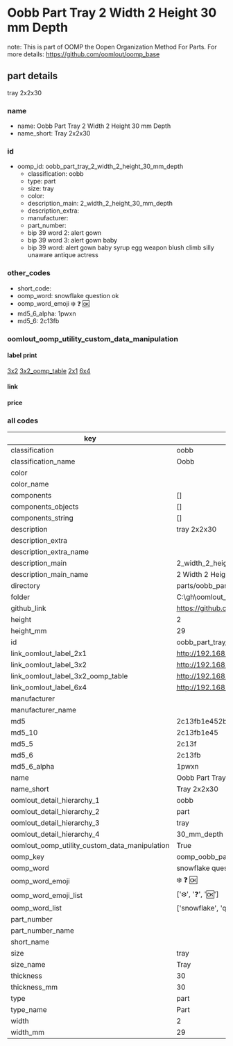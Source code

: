 # Oobb Part Tray 2 Width 2 Height 30 mm Depth  

note: This is part of OOMP the Oopen Organization Method For Parts. For more details: https://github.com/oomlout/oomp_base

##  part details
  



tray 2x2x30



### name
* name: Oobb Part Tray 2 Width 2 Height 30 mm Depth
* name_short: Tray 2x2x30 
### id
* oomp_id: oobb_part_tray_2_width_2_height_30_mm_depth
  * classification: oobb
  * type: part
  * size: tray
  * color: 
  * description_main: 2_width_2_height_30_mm_depth
  * description_extra: 
  * manufacturer: 
  * part_number: 
  * bip 39 word 2: alert gown
  * bip 39 word 3: alert gown baby
  * bip 39 word: alert gown baby syrup egg weapon blush climb silly unaware antique actress

### other_codes
* short_code: 
* oomp_word: snowflake question ok
* oomp_word_emoji :snowflake: :question: :ok:
* md5_6_alpha: 1pwxn
* md5_6: 2c13fb






### oomlout_oomp_utility_custom_data_manipulation
#### label print
[3x2](http://192.168.1.245:1112/?label=oomp%201pwxn)
[3x2_oomp_table](http://192.168.1.108:1112/?label=oomp%201pwxn)
[2x1](http://192.168.1.242:1112/?label=oomp%201pwxn)
[6x4](http://192.168.1.55:1112/?label=oomp%201pwxn)    

#### link

                              

#### price







### all codes 
| key | value |  
| --- | --- |  
| classification | oobb |  
| classification_name | Oobb |  
| color |  |  
| color_name |  |  
| components | [] |  
| components_objects | [] |  
| components_string | [] |  
| description | tray 2x2x30 |  
| description_extra |  |  
| description_extra_name |  |  
| description_main | 2_width_2_height_30_mm_depth |  
| description_main_name | 2 Width 2 Height 30 mm Depth |  
| directory | parts/oobb_part_tray_2_width_2_height_30_mm_depth |  
| folder | C:\gh\oomlout_oobb_version_4_generated_parts\things\oobb_part_tray_2_width_2_height_30_mm_depth |  
| github_link | https://github.com/oomlout/oomlout_oomp_part_src/tree/main/parts/oobb_part_tray_2_width_2_height_30_mm_depth |  
| height | 2 |  
| height_mm | 29 |  
| id | oobb_part_tray_2_width_2_height_30_mm_depth |  
| link_oomlout_label_2x1 | http://192.168.1.242:1112/?label=oomp%201pwxn |  
| link_oomlout_label_3x2 | http://192.168.1.245:1112/?label=oomp%201pwxn |  
| link_oomlout_label_3x2_oomp_table | http://192.168.1.108:1112/?label=oomp%201pwxn |  
| link_oomlout_label_6x4 | http://192.168.1.55:1112/?label=oomp%201pwxn |  
| manufacturer |  |  
| manufacturer_name |  |  
| md5 | 2c13fb1e452b0313e1236dca22194831 |  
| md5_10 | 2c13fb1e45 |  
| md5_5 | 2c13f |  
| md5_6 | 2c13fb |  
| md5_6_alpha | 1pwxn |  
| name | Oobb Part Tray 2 Width 2 Height 30 mm Depth |  
| name_short | Tray 2x2x30  |  
| oomlout_detail_hierarchy_1 | oobb |  
| oomlout_detail_hierarchy_2 | part |  
| oomlout_detail_hierarchy_3 | tray |  
| oomlout_detail_hierarchy_4 | 30_mm_depth |  
| oomlout_oomp_utility_custom_data_manipulation | True |  
| oomp_key | oomp_oobb_part_tray_2_width_2_height_30_mm_depth |  
| oomp_word | snowflake question ok |  
| oomp_word_emoji | :snowflake: :question: :ok: |  
| oomp_word_emoji_list | [':snowflake:', ':question:', ':ok:'] |  
| oomp_word_list | ['snowflake', 'question', 'ok'] |  
| part_number |  |  
| part_number_name |  |  
| short_name |  |  
| size | tray |  
| size_name | Tray |  
| thickness | 30 |  
| thickness_mm | 30 |  
| type | part |  
| type_name | Part |  
| width | 2 |  
| width_mm | 29 |  
